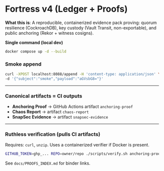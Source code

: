 # Fortress v4 (Ledger + Proofs)

**What this is**: A reproducible, containerized evidence pack proving: quorum resilience (CockroachDB), key custody (Vault Transit, non-exportable), and public anchoring (Rekor + witness cosigns).

**Single command (local dev)**
```bash
docker compose up -d --build
```

### Smoke append
```bash
curl -XPOST localhost:8088/append -H 'content-type: application/json' \
-d '{"subject":"smoke","payload":"aGVsbG8="}'
```

---

### Canonical artifacts = CI outputs
- **Anchoring Proof** → GitHub Actions artifact `anchoring-proof`
- **Chaos Report** → artifact `chaos-report`
- **SnapSec Evidence** → artifact `snapsec-evidence`

---

### Ruthless verification (pulls CI artifacts)
Requires: `curl`, `unzip`. Uses a containerized verifier if Docker is present.
```bash
GITHUB_TOKEN=ghp_... REPO=owner/repo ./scripts/verify.sh anchoring-proof
```

See `docs/PROOFS_INDEX.md` for binder links.